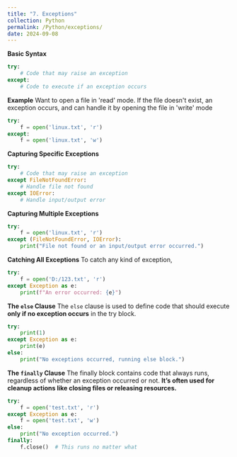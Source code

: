 ```yaml
---
title: "7. Exceptions"
collection: Python
permalink: /Python/exceptions/
date: 2024-09-08
---
```

**Basic Syntax**
```python
try:
    # Code that may raise an exception
except:
    # Code to execute if an exception occurs
```
**Example**
Want to open a file in 'read' mode. If the file doesn't exist, an exception occurs, and can handle it by opening the file in 'write' mode
```python
try:
    f = open('linux.txt', 'r')
except:
    f = open('linux.txt', 'w')
```

**Capturing Specific Exceptions**
```python
try:
    # Code that may raise an exception
except FileNotFoundError:
    # Handle file not found
except IOError:
    # Handle input/output error
```

**Capturing Multiple Exceptions**
```python
try:
    f = open('linux.txt', 'r')
except (FileNotFoundError, IOError):
    print("File not found or an input/output error occurred.")
```

**Catching All Exceptions**
To catch any kind of exception,
```python
try:
    f = open('D:/123.txt', 'r')
except Exception as e:
    print(f"An error occurred: {e}")

```
**The `else` Clause**
The `else` clause is used to define code that should execute **only if no exception occurs** in the try block.
```python
try:
    print(1)
except Exception as e:
    print(e)
else:
    print("No exceptions occurred, running else block.")
```

**The `finally` Clause**
The finally block contains code that always runs, regardless of whether an exception occurred or not. **It’s often used for cleanup actions like closing files or releasing resources.**
```python
try:
    f = open('test.txt', 'r')
except Exception as e:
    f = open('test.txt', 'w')
else:
    print("No exception occurred.")
finally:
    f.close()  # This runs no matter what
```